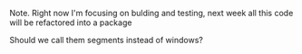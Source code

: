Note. Right now I'm focusing on bulding and testing, next week all this code will be refactored into a package

Should we call them segments instead of windows?
